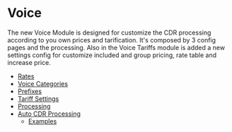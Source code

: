 Voice
=====

The new Voice Module is designed for customize the CDR processing according to you own prices and tarification. It's composed by 3 config pages and the processing. Also in the Voice Tariffs module is added a new settings config for customize included and group pricing, rate table and increase price.

* [Rates](voice/rates/rates.md)
* [Voice Categories](voice/voice_categories/voice_categories.md)
* [Prefixes](voice/prefixes/prefixes.md)
* [Tariff Settings](voice/tariff_settings/tariff_settings.md)
* [Processing](voice/processing/processing.md)
* [Auto CDR Processing](voice/auto_cdr_processing/auto_cdr_processing.md)
    * [Examples](voice/auto_cdr_processing/examples/examples.md)
